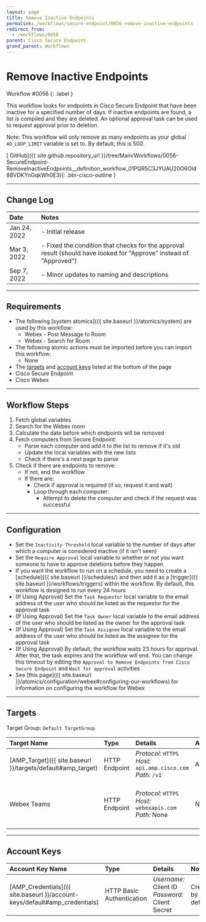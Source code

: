 ```yaml
---
layout: page
title: Remove Inactive Endpoints
permalink: /workflows/secure-endpoint/0056-remove-inactive-endpoints
redirect_from:
  - /workflows/0056
parent: Cisco Secure Endpoint
grand_parent: Workflows
---
```


# Remove Inactive Endpoints
<div markdown="1">
Workflow #0056
{: .label }
</div>

This workflow looks for endpoints in Cisco Secure Endpoint that have been inactive for a specified number of days. If inactive endpoints are found, a list is compiled and they are deleted. An optional approval task can be used to request approval prior to deletion.

Note: This workflow will only remove as many endpoints as your global `AO_LOOP_LIMIT` variable is set to. By default, this is 500.

[<i class="fab fa-github"></i> GitHub]({{ site.github.repository_url }}/tree/Main/Workflows/0056-SecureEndpoint-RemoveInactiveEndpoints__definition_workflow_01PQR5C3JYUAU20O6OId88VDKYnGqkWh0E3){: .btn-cisco-outline }

---

## Change Log

| Date | Notes |
|:-----|:------|
| Jan 24, 2022 | - Initial release |
| Mar 3, 2022 | - Fixed the condition that checks for the approval result (should have looked for "Approve" instead of "Approved") |
| Sep 7, 2022 | - Minor updates to naming and descriptions |

---

## Requirements
* The following [system atomics]({{ site.baseurl }}/atomics/system) are used by this workflow:
	* Webex - Post Message to Room
	* Webex - Search for Room
* The following atomic actions must be imported before you can import this workflow:
	* None
* The [targets](#targets) and [account keys](#account-keys) listed at the bottom of the page
* Cisco Secure Endpoint
* Cisco Webex

---

## Workflow Steps
1. Fetch global variables
1. Search for the Webex room
1. Calculate the date before which endpoints will be removed
1. Fetch computers from Secure Endpoint:
	* Parse each computer and add it to the list to remove if it's old
	* Update the local variables with the new lists
	* Check if there's a next page to parse
1. Check if there are endpoints to remove:
	* If not, end the workflow
	* If there are:
		* Check if approval is required (if so, request it and wait)
		* Loop through each computer:
			* Attempt to delete the computer and check if the request was successful

---

## Configuration
* Set the `Inactivity Threshold` local variable to the number of days after which a computer is considered inactive (if it isn't seen)
* Set the `Require Approval` local variable to whether or not you want someone to have to approve deletions before they happen
* If you want the workflow to run on a schedule, you need to create a [schedule]({{ site.baseurl }}/schedules/) and then add it as a [trigger]({{ site.baseurl }}/workflows/triggers) within the workflow. By default, this workflow is designed to run every 24 hours
* (If Using Approval) Set the `Task Requestor` local variable to the email address of the user who should be listed as the requestor for the approval task
* (If Using Approval) Set the `Task Owner` local variable to the email address of the user who should be listed as the owner for the approval task
* (If Using Approval) Set the `Task Assignee` local variable to the email address of the user who should be listed as the assignee for the approval task
* (If Using Approval) By default, the workflow waits 23 hours for approval. After that, the task expires and the workflow will end. You can change this timeout by editing the `Approval to Remove Endpoints from Cisco Secure Endpoint` and `Wait for approval` activities
* See [this page]({{ site.baseurl }}/atomics/configuration/webex#configuring-our-workflows) for information on configuring the workflow for Webex

---

## Targets
Target Group: `Default TargetGroup`

| Target Name | Type | Details | Account Keys | Notes |
|:------------|:-----|:--------|:-------------|:------|
| [AMP_Target]({{ site.baseurl }}/targets/default#amp_target) | HTTP Endpoint | _Protocol:_ `HTTPS`<br />_Host:_ `api.amp.cisco.com`<br />_Path:_ `/v1` | AMP_Credentials | Created by default |
| Webex Teams | HTTP Endpoint | _Protocol:_ `HTTPS`<br />_Host:_ `webexapis.com`<br />_Path:_ None | None | Not necessary if Webex activities are removed |

---

## Account Keys

| Account Key Name | Type | Details | Notes |
|:-----------------|:-----|:--------|:------|
| [AMP_Credentials]({{ site.baseurl }}/account-keys/default#amp_credentials) | HTTP Basic Authentication | _Username:_ Client ID<br />_Password:_ Client Secret | Created by default |
